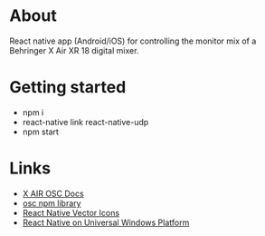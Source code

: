 # About

React native app (Android/iOS) for controlling the monitor mix of a Behringer X Air XR 18 digital mixer.

# Getting started

* npm i
* react-native link react-native-udp
* npm start

# Links

* [X AIR OSC Docs](https://forum.musictri.be/showthread.php?8362-X-AIR-OSC-Documentation-Release)
* [osc npm library](https://www.npmjs.com/package/osc)
* [React Native Vector Icons](https://oblador.github.io/react-native-vector-icons/)
* [React Native on Universal Windows Platform](https://github.com/Microsoft/react-native-windows)